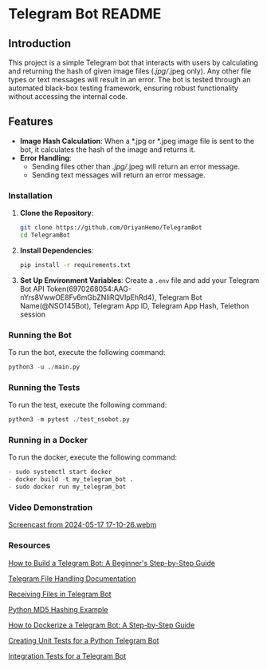 # Telegram Bot README

## Introduction

This project is a simple Telegram bot that interacts with users by calculating and returning the hash of given image files (*.jpg/*.jpeg only). Any other file types or text messages will result in an error. The bot is tested through an automated black-box testing framework, ensuring robust functionality without accessing the internal code.

## Features

- **Image Hash Calculation**: When a *.jpg or *.jpeg image file is sent to the bot, it calculates the hash of the image and returns it.
- **Error Handling**:
  - Sending files other than *.jpg/*.jpeg will return an error message.
  - Sending text messages will return an error message.


### Installation

1. **Clone the Repository**:
    ```bash
    git clone https://github.com/OriyanHemo/TelegramBot
    cd TelegramBot
    ```

2. **Install Dependencies**:
    ```bash
    pip install -r requirements.txt
    ```
3. **Set Up Environment Variables**:
    Create a `.env` file and add your Telegram Bot API Token(6970268054:AAG-nYrs8VwwOE8Fv6mGbZNIiRQVIpEhRd4), Telegram Bot Name(@NSO145Bot), Telegram App ID, Telegram App Hash, Telethon session


### Running the Bot

To run the bot, execute the following command:
```python
python3 -u ./main.py
```
### Running the Tests

To run the test, execute the following command:
```python
python3 -m pytest ./test_nsobot.py
```

### Running in a Docker
To run the docker, execute the following command:
```python
- sudo systemctl start docker
- docker build -t my_telegram_bot .
- sudo docker run my_telegram_bot
```
### Video Demonstration
[Screencast from 2024-05-17 17-10-26.webm](https://github.com/OriyanHemo/TelegramBot/assets/121008849/c08d1bbe-1256-4770-b6fd-2bad3ff94ae4)


### Resources
[How to Build a Telegram Bot: A Beginner's Step-by-Step Guide](https://tjtanjin.medium.com/how-to-build-a-telegram-bot-a-beginners-step-by-step-guide-c671ce027c55)

[Telegram File Handling Documentation](https://docs.python-telegram-bot.org/en/v13.1/telegram.file.html)

[Receiving Files in Telegram Bot](https://grammy.dev/guide/files#receiving-files)

[Python MD5 Hashing Example](https://mkyong.com/python/python-md5-hashing-example/)

[How to Dockerize a Telegram Bot: A Step-by-Step Guide](https://tjtanjin.medium.com/how-to-dockerize-a-telegram-bot-a-step-by-step-guide-b14bc427f5dc)

[Creating Unit Tests for a Python Telegram Bot](https://stackoverflow.com/questions/63623930/how-to-create-unit-test-for-a-python-telegram-bot)

[Integration Tests for a Telegram Bot](https://dev.to/blueset/how-to-write-integration-tests-for-a-telegram-bot-4c0e)


